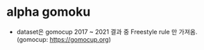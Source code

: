 # alpha gomoku

* dataset은 gomocup 2017 ~ 2021 결과 중 Freestyle rule 만 가져옴.
(gomocup: https://gomocup.org)
